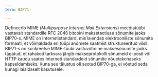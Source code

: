 ```yaml
---
term: BIP71

---
```

Defineerib MIME (*Multipurpose Internet Mail Extensions*) meediatüübi vastavalt standardile RFC 2046 bitcoini maksetaotluse sõnumite jaoks BIP70-s. MIME on Internetistandard, mis laiendab elektrooniliste sõnumite formaati, et võimaldada eri tüüpi andmete saatmist struktureeritud viisil. BIP71-s on konkreetse MIME-tüübi vastuvõtmine maksesõnumite jaoks tagatud, et rahakoti tarkvara järgib makseprotokolli sõnumeid e-posti või HTTP kaudu saates Interneti standardeid sõnumite nõuetekohaseks kapseldamiseks. Kuna see täiustus oli seotud BIP70-ga, ei võetud seda kunagi laialdaselt kasutusele.